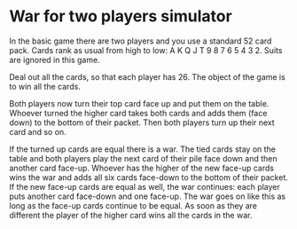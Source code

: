 # War for two players simulator

In the basic game there are two players and you use a standard 52 card pack. Cards rank as usual from high to low: A K Q J T 9 8 7 6 5 4 3 2. Suits are ignored in this game.

Deal out all the cards, so that each player has 26. The object of the game is to win all the cards.

Both players now turn their top card face up and put them on the table. Whoever turned the higher card takes both cards and adds them (face down) to the bottom of their packet. Then both players turn up their next card and so on.

If the turned up cards are equal there is a war. The tied cards stay on the table and both players play the next card of their pile face down and then another card face-up. Whoever has the higher of the new face-up cards wins the war and adds all six cards face-down to the bottom of their packet. If the new face-up cards are equal as well, the war continues: each player puts another card face-down and one face-up. The war goes on like this as long as the face-up cards continue to be equal. As soon as they are different the player of the higher card wins all the cards in the war.
